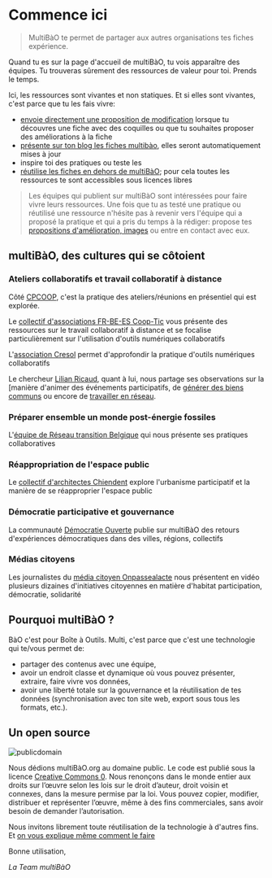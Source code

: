 # Commence ici

> MultiBàO te permet de partager aux autres organisations tes fiches expérience.  

Quand tu es sur la page d'accueil de multiBàO, tu vois apparaître des équipes. Tu trouveras sûrement des ressources de valeur pour toi. Prends le temps. 

Ici, les ressources sont vivantes et non statiques. Et si elles sont vivantes, c'est parce que tu les fais vivre:
* [envoie directement une proposition de modification](http://www.multibao.org/#multibao/documentation/blob/master/fiches/proposer_modification.md) lorsque tu découvres une fiche avec des coquilles ou que tu souhaites proposer des améliorations à la fiche
* [présente sur ton blog les fiches multibào](http://www.multibao.org/#multibao/documentation/blob/master/fiches/integrer_fiche_site.md), elles seront automatiquement mises à jour
* inspire toi des pratiques ou teste les
* [réutilise les fiches en dehors de multiBàO](http://multibao.org/#multibao/documentation/blob/master/fiches/choisir_licence_libre.md); pour cela toutes les ressources te sont accessibles sous licences libres

> Les équipes qui publient sur multiBàO sont intéressées pour faire vivre leurs ressources. Une fois que tu as testé une pratique ou réutilisé une ressource n'hésite pas à revenir vers l'équipe qui a proposé la pratique et qui a pris du temps à la rédiger: propose tes [propositions d'amélioration, images](http://www.multibao.org/#multibao/documentation/blob/master/fiches/proposer_modification.md) ou entre en contact avec eux. 

## multiBàO, des cultures qui se côtoient

### Ateliers collaboratifs et travail collaboratif à distance

Côté [CPCOOP](http://multibao.org/#cpcoop), c'est la pratique des ateliers/réunions en présentiel qui est explorée. 

Le [collectif d'associations FR-BE-ES Coop-Tic](http://multibao.org/#supagroflorac/cooptic/tree/master/contributions) vous présente des ressources sur le travail collaboratif à distance et se focalise particulièrement sur l'utilisation d'outils numériques collaboratifs

L'[association Cresol](http://multibao.org/#RomainLalande/Cre-sol) permet d'approfondir la pratique d'outils numériques collaboratifs

Le chercheur [Lilian Ricaud](http://multibao.org/#lilianricaud/travail-en-reseau), quant à lui, nous partage ses observations sur la [manière d'animer des événements participatifs, de [générer des biens communs](http://multibao.org/#lilianricaud/minga) ou encore de [travailler en réseau](http://multibao.org/#lilianricaud/travail-en-reseau).

### Préparer ensemble un monde post-énergie fossiles 

L'[équipe de Réseau transition Belgique](http://multibao.org/#reseautransitionwb) qui nous présente ses pratiques collaboratives

### Réappropriation de l'espace public 

Le [collectif d'architectes Chiendent](http://multibao.org/#chiendent) explore l'urbanisme participatif et la manière de se réapproprier l'espace public

### Démocratie participative et gouvernance 

La communauté [Démocratie Ouverte](http://multibao.org/#alecoz/democratie_ouverte/tree/master/contributions) publie sur multiBàO des retours d'expériences démocratiques dans des villes, régions, collectifs

### Médias citoyens

Les journalistes du [média citoyen Onpassealacte](http://http://multibao.org/#onpassealacte) nous présentent en vidéo plusieurs dizaines d'initiatives citoyennes en matière d'habitat participation, démocratie, solidarité

## Pourquoi multiBàO ?

BàO c'est pour Boîte à Outils. Multi, c'est parce que c'est une technologie qui te/vous  permet de:

* partager des contenus avec une équipe,
* avoir un endroit classe et dynamique où vous pouvez présenter, extraire, faire vivre vos données,
* avoir une liberté totale sur la gouvernance et la réutilisation de tes données (synchronisation avec ton site web, export sous tous les formats, etc.).

## Un open source

![publicdomain](https://licensebuttons.net/p/zero/1.0/88x31.png)

Nous dédions multiBàO.org au domaine public. Le code est publié sous la licence [Creative Commons 0](https://creativecommons.org/publicdomain/zero/1.0/deed.fr). Nous renonçons dans le monde entier aux droits sur l’œuvre selon les lois sur le droit d’auteur, droit voisin et connexes, dans la mesure permise par la loi. Vous pouvez copier, modifier, distribuer et représenter l’œuvre, même à des fins commerciales, sans avoir besoin de demander l’autorisation.

Nous invitons librement toute réutilisation de la technologie à d'autres fins. 
Et [on vous explique même comment le faire](https://github.com/daktary-team/daktary)

Bonne utilisation,

*La Team multiBàO*

